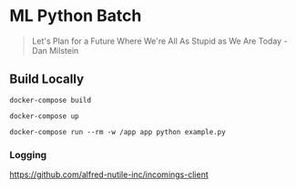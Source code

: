 # ML Python Batch

>Let's Plan for a Future Where We're All As Stupid as We Are Today - Dan Milstein

## Build Locally 

```
docker-compose build
```

```
docker-compose up 
```

```
docker-compose run --rm -w /app app python example.py  
```



### Logging

https://github.com/alfred-nutile-inc/incomings-client
